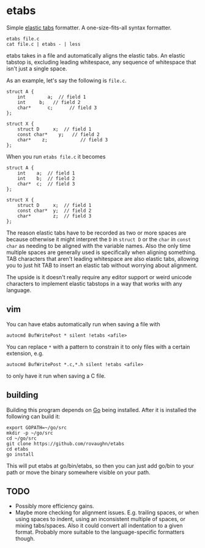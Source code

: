 etabs
=====

Simple [elastic tabs](http://nickgravgaard.com/elastic-tabstops/) formatter.  A
one-size-fits-all syntax formatter.

	etabs file.c
	cat file.c | etabs - | less

etabs takes in a file and automatically aligns the elastic tabs.  An elastic
tabstop is, excluding leading whitespace, any sequence of whitespace that isn't
just a single space.

As an example, let's say the following is `file.c`.

	struct A {
		int        a;  // field 1
		int     b;   // field 2
		char*      c;      // field 3
	};

	struct X {
		struct D     x;  // field 1
		const char*    y;   // field 2
		char*    z;            // field 3
	};

When you run `etabs file.c` it becomes

	struct A {
		int    a;  // field 1
		int    b;  // field 2
		char*  c;  // field 3
	};

	struct X {
		struct D     x;  // field 1
		const char*  y;  // field 2
		char*        z;  // field 3
	};

The reason elastic tabs have to be recorded as two or more spaces are because
otherwise it might interpret the `D` in `struct D` or the `char` in `const char`
as needing to be aligned with the variable names.  Also the only time multiple
spaces are generally used is specifically when aligning something.  TAB
characters that aren't leading whitespace are also elastic tabs, allowing you to
just hit TAB to insert an elastic tab without worrying about alignment.

The upside is it doesn't really require any editor support or weird unicode
characters to implement elastic tabstops in a way that works with any language.

vim
---

You can have etabs automatically run when saving a file with

	autocmd BufWritePost * silent !etabs <afile>

You can replace `*` with a pattern to constrain it to only files with a certain
extension, e.g.

	autocmd BufWritePost *.c,*.h silent !etabs <afile>

to only have it run when saving a C file.

building
--------

Building this program depends on [Go](https://golang.org/doc/install) being
installed.  After it is installed the following can build it:

	export GOPATH=~/go/src
	mkdir -p ~/go/src
	cd ~/go/src
	git clone https://github.com/rovaughn/etabs
	cd etabs
	go install

This will put etabs at go/bin/etabs, so then you can just add go/bin to your
path or move the binary somewhere visible on your path.

TODO
----

- Possibly more efficiency gains.
- Maybe more checking for alignment issues.  E.g. trailing spaces, or when using
  spaces to indent, using an inconsistent multiple of spaces, or mixing
  tabs/spaces.  Also it could convert all indentation to a given format.
  Probably more suitable to the language-specific formatters though.

